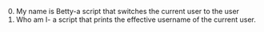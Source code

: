 0. My name is Betty-a script that switches the current user to the user
1. Who am I- a script that prints the effective username of the current user. 
